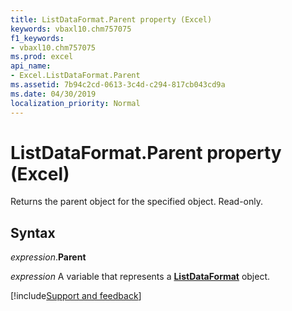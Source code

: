 ```yaml
---
title: ListDataFormat.Parent property (Excel)
keywords: vbaxl10.chm757075
f1_keywords:
- vbaxl10.chm757075
ms.prod: excel
api_name:
- Excel.ListDataFormat.Parent
ms.assetid: 7b94c2cd-0613-3c4d-c294-817cb043cd9a
ms.date: 04/30/2019
localization_priority: Normal
---
```



# ListDataFormat.Parent property (Excel)

Returns the parent object for the specified object. Read-only.


## Syntax

_expression_.**Parent**

_expression_ A variable that represents a **[ListDataFormat](Excel.ListDataFormat.md)** object.




[!include[Support and feedback](~/includes/feedback-boilerplate.md)]